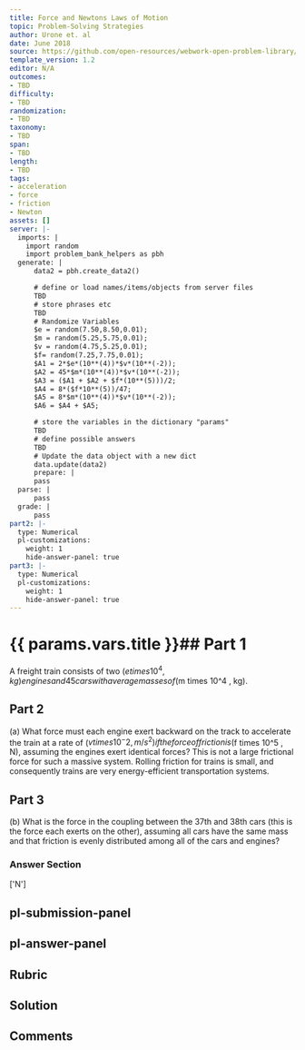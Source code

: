 ```yaml
---
title: Force and Newtons Laws of Motion
topic: Problem-Solving Strategies
author: Urone et. al
date: June 2018
source: https://github.com/open-resources/webwork-open-problem-library/tree/master/Contrib/BrockPhysics/College_Physics_Urone/4.Dynamics_Force_and_Newtons_Laws_of_Motion/Problem_Solving_Strategies/NU_U17-04-06-005.pg
template_version: 1.2
editor: N/A
outcomes:
- TBD
difficulty:
- TBD
randomization:
- TBD
taxonomy:
- TBD
span:
- TBD
length:
- TBD
tags:
- acceleration
- force
- friction
- Newton
assets: []
server: |-
  imports: |
    import random
    import problem_bank_helpers as pbh
  generate: |
      data2 = pbh.create_data2()

      # define or load names/items/objects from server files
      TBD
      # store phrases etc
      TBD
      # Randomize Variables
      $e = random(7.50,8.50,0.01);
      $m = random(5.25,5.75,0.01);
      $v = random(4.75,5.25,0.01);
      $f= random(7.25,7.75,0.01);
      $A1 = 2*$e*(10**(4))*$v*(10**(-2));
      $A2 = 45*$m*(10**(4))*$v*(10**(-2));
      $A3 = ($A1 + $A2 + $f*(10**(5)))/2;
      $A4 = 8*($f*10**(5))/47;
      $A5 = 8*$m*(10**(4))*$v*(10**(-2));
      $A6 = $A4 + $A5;

      # store the variables in the dictionary "params"
      TBD
      # define possible answers
      TBD
      # Update the data object with a new dict
      data.update(data2)
      prepare: |
      pass
  parse: |
      pass
  grade: |
      pass
part2: |-
  type: Numerical
  pl-customizations:
    weight: 1
    hide-answer-panel: true
part3: |-
  type: Numerical
  pl-customizations:
    weight: 1
    hide-answer-panel: true
---
```


# {{ params.vars.title }}## Part 1 
A freight train consists of two ($e times 10^4 , kg) engines and 45 cars with average masses of ($m times 10^4 , kg). 
## Part 2 
(a) What force must each engine exert backward on the track to accelerate the train at a rate of ($v times 10^-2 , m/s^2) if the force of friction is ($f times 10^5 , N), assuming the engines exert identical forces? This is not a large frictional force for such a massive system. Rolling friction for trains is small, and consequently trains are very energy-efficient transportation systems. 
## Part 3 
(b) What is the force in the coupling between the 37th and 38th cars (this is the force each exerts on the other), assuming all cars have the same mass and that friction is evenly distributed among all of the cars and engines? 


### Answer Section 
['N']

## pl-submission-panel 


## pl-answer-panel 


## Rubric 


## Solution 


## Comments 


